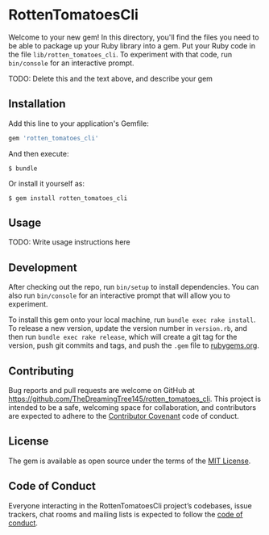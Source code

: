 # RottenTomatoesCli

Welcome to your new gem! In this directory, you'll find the files you need to be able to package up your Ruby library into a gem. Put your Ruby code in the file `lib/rotten_tomatoes_cli`. To experiment with that code, run `bin/console` for an interactive prompt.

TODO: Delete this and the text above, and describe your gem

## Installation

Add this line to your application's Gemfile:

```ruby
gem 'rotten_tomatoes_cli'
```

And then execute:

    $ bundle

Or install it yourself as:

    $ gem install rotten_tomatoes_cli

## Usage

TODO: Write usage instructions here

## Development

After checking out the repo, run `bin/setup` to install dependencies. You can also run `bin/console` for an interactive prompt that will allow you to experiment.

To install this gem onto your local machine, run `bundle exec rake install`. To release a new version, update the version number in `version.rb`, and then run `bundle exec rake release`, which will create a git tag for the version, push git commits and tags, and push the `.gem` file to [rubygems.org](https://rubygems.org).

## Contributing

Bug reports and pull requests are welcome on GitHub at https://github.com/TheDreamingTree145/rotten_tomatoes_cli. This project is intended to be a safe, welcoming space for collaboration, and contributors are expected to adhere to the [Contributor Covenant](http://contributor-covenant.org) code of conduct.

## License

The gem is available as open source under the terms of the [MIT License](https://opensource.org/licenses/MIT).

## Code of Conduct

Everyone interacting in the RottenTomatoesCli project’s codebases, issue trackers, chat rooms and mailing lists is expected to follow the [code of conduct](https://github.com/TheDreamingTree145/rotten_tomatoes_cli/blob/master/CODE_OF_CONDUCT.md).
